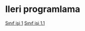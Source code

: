 # Ileri programlama
[Sınıf işi 1](https://eemmresen.github.io/Ileriprogramlama/cw2.html)
[Sınıf işi 1.1](https://eemmresen.github.io/Ileriprogramlama/cw2_1.html)

